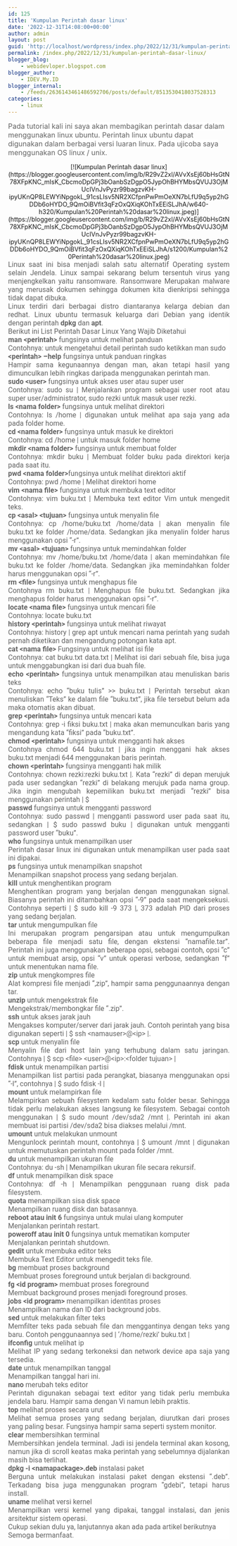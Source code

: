 ```yaml
---
id: 125
title: 'Kumpulan Perintah dasar linux'
date: '2022-12-31T14:08:00+00:00'
author: admin
layout: post
guid: 'http://localhost/wordpress/index.php/2022/12/31/kumpulan-perintah-dasar-linux/'
permalink: /index.php/2022/12/31/kumpulan-perintah-dasar-linux/
blogger_blog:
    - webidevloper.blogspot.com
blogger_author:
    - IDEV.My.ID
blogger_internal:
    - /feeds/2636143461486592706/posts/default/8513530418037528313
categories:
    - linux
---
```


 <span face="Roboto, Arial, sans-serif" style="background-color: white; color: #636363; font-size: 16px; text-align: justify;">Pada tutorial kali ini saya akan membagikan perintah dasar dalam menggunakan linux ubuntu. Perintah linux ubuntu dapat digunakan dalam berbagai versi luaran linux. Pada ujicoba saya menggunakan OS linux / unix. </span>

<div style="clear: both; text-align: center;">[![Kumpulan Perintah dasar linux](https://blogger.googleusercontent.com/img/b/R29vZ2xl/AVvXsEj60bHsGtN78XFpKNC_mIsK_CbcmoDpGPj3bOanbSzDgpO5JypOhBHYMbsQVUJ3OjMUcIVnJvPyzr99bagzvKH-ipyUKnQP8LEWYiNpgokL_91csLIsv5NR2XCfpnPwPmOeXN7bLfU9q5yp2hGDDb6oHYDO_9QmOiBVfit3qFzOxQXiqKOhTxEEiSLJhA/w640-h320/Kumpulan%20Perintah%20dasar%20linux.jpeg)](https://blogger.googleusercontent.com/img/b/R29vZ2xl/AVvXsEj60bHsGtN78XFpKNC_mIsK_CbcmoDpGPj3bOanbSzDgpO5JypOhBHYMbsQVUJ3OjMUcIVnJvPyzr99bagzvKH-ipyUKnQP8LEWYiNpgokL_91csLIsv5NR2XCfpnPwPmOeXN7bLfU9q5yp2hGDDb6oHYDO_9QmOiBVfit3qFzOxQXiqKOhTxEEiSLJhA/s1200/Kumpulan%20Perintah%20dasar%20linux.jpeg)</div><div style="background-color: white; clear: both; color: #636363; font-family: Roboto, Arial, sans-serif; font-size: 16px; text-align: justify;"></div><div style="background-color: white; clear: both; color: #636363; font-family: Roboto, Arial, sans-serif; font-size: 16px; text-align: justify;">Linux saat ini bisa menjadi salah satu alternatif Operating system selain Jendela. Linux sampai sekarang belum tersentuh virus yang menjengkelkan yaitu ransomware. Ransomware Merupakan malware yang merusak dokumen sehingga dokumen kita dienkripsi sehingga tidak dapat dibuka. </div><div style="background-color: white; clear: both; color: #636363; font-family: Roboto, Arial, sans-serif; font-size: 16px; text-align: justify;"></div><div style="background-color: white; clear: both; color: #636363; font-family: Roboto, Arial, sans-serif; font-size: 16px; text-align: justify;">Linux terdiri dari berbagai distro diantaranya kelarga debian dan redhat. Linux ubuntu termasuk keluarga dari Debian yang identik dengan perintah <span style="font-weight: bolder;">dpkg</span> dan<span style="font-weight: bolder;"> apt</span>. </div><div style="background-color: white; clear: both; color: #636363; font-family: Roboto, Arial, sans-serif; font-size: 16px; text-align: justify;"></div><div style="background-color: white; clear: both; color: #636363; font-family: Roboto, Arial, sans-serif; font-size: 16px; text-align: justify;">Berikut ini List Perintah Dasar Linux Yang Wajib Diketahui</div><div style="background-color: white; clear: both; color: #636363; font-family: Roboto, Arial, sans-serif; font-size: 16px; text-align: justify;"></div><div style="background-color: white; clear: both; color: #636363; font-family: Roboto, Arial, sans-serif; font-size: 16px; text-align: justify;"><span style="font-weight: bolder;">man &lt;perintah&gt;</span> fungsinya untuk melihat panduan</div><div style="background-color: white; clear: both; color: #636363; font-family: Roboto, Arial, sans-serif; font-size: 16px; text-align: justify;">Contohnya: untuk mengetahui detail perintah sudo ketikkan man sudo</div><div style="background-color: white; clear: both; color: #636363; font-family: Roboto, Arial, sans-serif; font-size: 16px; text-align: justify;"></div><div style="background-color: white; clear: both; color: #636363; font-family: Roboto, Arial, sans-serif; font-size: 16px; text-align: justify;"><span style="font-weight: bolder;">&lt;perintah&gt; –help</span> fungsinya untuk panduan ringkas</div><div style="background-color: white; clear: both; color: #636363; font-family: Roboto, Arial, sans-serif; font-size: 16px; text-align: justify;">Hampir sama kegunaannya dengan man, akan tetapi hasil yang dimunculkan lebih ringkas daripada menggunakan perintah man.</div><div style="background-color: white; clear: both; color: #636363; font-family: Roboto, Arial, sans-serif; font-size: 16px; text-align: justify;"></div><div style="background-color: white; clear: both; color: #636363; font-family: Roboto, Arial, sans-serif; font-size: 16px; text-align: justify;"><span style="font-weight: bolder;">sudo &lt;user&gt;</span> fungsinya untuk akses user atau super user</div><div style="background-color: white; clear: both; color: #636363; font-family: Roboto, Arial, sans-serif; font-size: 16px; text-align: justify;">Contohnya: sudo su | Menjalankan program sebagai user root atau super user/administrator, sudo rezki untuk masuk user rezki.</div><div style="background-color: white; clear: both; color: #636363; font-family: Roboto, Arial, sans-serif; font-size: 16px; text-align: justify;"></div><div style="background-color: white; clear: both; color: #636363; font-family: Roboto, Arial, sans-serif; font-size: 16px; text-align: justify;"><span style="font-weight: bolder;">ls</span> <span style="font-weight: bolder;">&lt;nama folder&gt; </span>fungsinya untuk melihat direktori</div><div style="background-color: white; clear: both; color: #636363; font-family: Roboto, Arial, sans-serif; font-size: 16px; text-align: justify;">Contohnya: ls /home | digunakan untuk melihat apa saja yang ada pada folder home.</div><div style="background-color: white; clear: both; color: #636363; font-family: Roboto, Arial, sans-serif; font-size: 16px; text-align: justify;"></div><div style="background-color: white; clear: both; color: #636363; font-family: Roboto, Arial, sans-serif; font-size: 16px; text-align: justify;"><span style="font-weight: bolder;">cd</span> <span style="font-weight: bolder;">&lt;nama folder&gt; </span>fungsinya untuk masuk ke direktori</div><div style="background-color: white; clear: both; color: #636363; font-family: Roboto, Arial, sans-serif; font-size: 16px; text-align: justify;">Contohnya: cd /home | untuk masuk folder home</div><div style="background-color: white; clear: both; color: #636363; font-family: Roboto, Arial, sans-serif; font-size: 16px; text-align: justify;"></div><div style="background-color: white; clear: both; color: #636363; font-family: Roboto, Arial, sans-serif; font-size: 16px; text-align: justify;"><span style="font-weight: bolder;">mkdir &lt;nama folder&gt;</span> fungsinya untuk membuat folder</div><div style="background-color: white; clear: both; color: #636363; font-family: Roboto, Arial, sans-serif; font-size: 16px; text-align: justify;">Contohnya: mkdir buku | Membuat folder buku pada direktori kerja pada saat itu.</div><div style="background-color: white; clear: both; color: #636363; font-family: Roboto, Arial, sans-serif; font-size: 16px; text-align: justify;"></div><div style="background-color: white; clear: both; color: #636363; font-family: Roboto, Arial, sans-serif; font-size: 16px; text-align: justify;"><span style="font-weight: bolder;">pwd &lt;nama folder&gt;</span>fungsinya untuk melihat direktori aktif</div><div style="background-color: white; clear: both; color: #636363; font-family: Roboto, Arial, sans-serif; font-size: 16px; text-align: justify;">Contohnya: pwd /home | Melihat direktori home</div><div style="background-color: white; clear: both; color: #636363; font-family: Roboto, Arial, sans-serif; font-size: 16px; text-align: justify;"></div><div style="background-color: white; clear: both; color: #636363; font-family: Roboto, Arial, sans-serif; font-size: 16px; text-align: justify;"><div style="clear: both;"><span style="font-weight: bolder;">vim </span><span style="font-weight: bolder;">&lt;nama file&gt; </span>fungsinya untuk membuka text editor</div><div style="clear: both;">Contohnya: vim buku.txt | Membuka text editor Vim untuk mengedit teks.</div><div style="clear: both;"></div><div style="clear: both;"><span style="font-weight: bolder;">cp &lt;asal&gt; &lt;tujuan&gt;</span> fungsinya untuk menyalin file</div><div style="clear: both;">Contohnya: cp /home/buku.txt /home/data | akan menyalin file buku.txt ke folder /home/data. Sedangkan jika menyalin folder harus menggunakan opsi “-r”.</div><div style="clear: both;"></div><div style="clear: both;"><span style="font-weight: bolder;">mv &lt;asal&gt; &lt;tujuan&gt;</span> fungsinya untuk memindahkan folder</div><div style="clear: both;">Contohnya: mv /home/buku.txt /home/data | akan memindahkan file buku.txt ke folder /home/data. Sedangkan jika memindahkan folder harus menggunakan opsi “-r”.</div><div style="clear: both;"></div><div style="clear: both;"><span style="font-weight: bolder;">rm &lt;file&gt;</span> fungsinya untuk menghapus file</div><div style="clear: both;">Contohnya rm buku.txt | Menghapus file buku.txt. Sedangkan jika menghapus folder harus menggunakan opsi “-r”.</div><div style="clear: both;"></div><div style="clear: both;"><span style="font-weight: bolder;">locate &lt;nama file&gt;</span> fungsinya untuk mencari file</div><div style="clear: both;">Contohnya: locate buku.txt</div><div style="clear: both;"></div><div style="clear: both;"><span style="font-weight: bolder;">history &lt;perintah&gt;</span> fungsinya untuk melihat riwayat</div><div style="clear: both;">Contohnya: history | grep apt untuk mencari nama perintah yang sudah pernah diketikan dan mengandung potongan kata apt.</div><div style="clear: both;"></div><div style="clear: both;"><span style="font-weight: bolder;">cat &lt;nama file&gt;</span> Fungsinya untuk melihat isi file</div><div style="clear: both;">Contohnya: cat buku.txt data.txt | Melihat isi dari sebuah file, bisa juga untuk menggabungkan isi dari dua buah file.</div><div style="clear: both;"></div><div style="clear: both;"><span style="font-weight: bolder;">echo &lt;perintah&gt;</span> fungsinya untuk menampilkan atau menuliskan baris teks</div><div style="clear: both;">Contohnya: echo “buku tulis” &gt;&gt; buku.txt | Perintah tersebut akan menuliskan “Teks” ke dalam file “buku.txt”, jika file tersebut belum ada maka otomatis akan dibuat.</div><div style="clear: both;"></div><div style="clear: both;"><span style="font-weight: bolder;">grep &lt;perintah&gt;</span> fungsinya untuk mencari kata</div><div style="clear: both;">Contohnya: grep -i fiksi buku.txt | maka akan memunculkan baris yang mengandung kata “fiksi” pada “buku.txt”.</div><div style="clear: both;"></div><div style="clear: both;"><span style="font-weight: bolder;">chmod &lt;perintah&gt;</span> fungsinya untuk mengganti hak akses</div><div style="clear: both;">Contohnya chmod 644 buku.txt | jika ingin menggani hak akses buku.txt menjadi 644 menggunakan baris perintah.</div><div style="clear: both;"><span style="font-weight: bolder;">  
</span></div><div style="clear: both;"><span style="font-weight: bolder;">chown &lt;perintah&gt; </span>fungsinya mengganti hak milik</div><div style="clear: both;">Contohnya: chown rezki:rezki buku.txt |. Kata “rezki” di depan merujuk pada user sedangkan “rezki” di belakang merujuk pada nama group. Jika ingin mengubah kepemilikan buku.txt menjadi “rezki” bisa menggunakan perintah | $ </div><div style="clear: both;"></div><div style="clear: both;"><span style="font-weight: bolder;">passwd </span>fungsinya untuk mengganti password</div><div style="clear: both;">Contohnya: sudo passwd | mengganti password user pada saat itu, sedangkan | $ sudo passwd buku | digunakan untuk mengganti password user “buku”.</div><div style="clear: both;"></div><div style="clear: both;"><span style="font-weight: bolder;">who</span> fungsinya untuk menampilkan user</div><div style="clear: both;">Perintah dasar linux ini digunakan untuk menampilkan user pada saat ini dipakai.</div><div style="clear: both;"></div><div style="clear: both;"><span style="font-weight: bolder;">ps</span> fungsinya untuk menampilkan snapshot</div><div style="clear: both;">Menampilkan snapshot process yang sedang berjalan.</div><div style="clear: both;"></div><div style="clear: both;"><span style="font-weight: bolder;">kill </span>untuk menghentikan program</div><div style="clear: both;">Menghentikan program yang berjalan dengan menggunakan signal. Biasanya perintah ini ditambahkan opsi “-9” pada saat mengeksekusi. Contohnya seperti | $ sudo kill -9 373 |, 373 adalah PID dari proses yang sedang berjalan.</div><div style="clear: both;"></div><div style="clear: both;"><span style="font-weight: bolder;">tar</span> untuk mengumpulkan file</div><div style="clear: both;">Ini merupakan program pengarsipan atau untuk mengumpulkan beberapa file menjadi satu file, dengan ekstensi “namafile.tar”. Perintah ini juga menggunakan beberapa opsi, sebagai contoh, opsi “c” untuk membuat arsip, opsi “v” untuk operasi verbose, sedangkan “f” untuk menentukan nama file.</div><div style="clear: both;"></div><div style="clear: both;"><span style="font-weight: bolder;">zip</span> untuk mengkompres file</div><div style="clear: both;">Alat kompresi file menjadi “,zip”, hampir sama penggunaannya dengan tar.</div><div style="clear: both;"></div><div style="clear: both;"><div style="clear: both;"><span style="font-weight: bolder;">unzip</span> untuk mengekstrak file</div><div style="clear: both;">Mengekstrak/membongkar file “.zip”.</div><div style="clear: both;"></div><div style="clear: both;"><span style="font-weight: bolder;">ssh</span> untuk akses jarak jauh</div><div style="clear: both;">Mengakses komputer/server dari jarak jauh. Contoh perintah yang bisa digunakan seperti | $ ssh &lt;namauser&gt;@&lt;ip&gt; |.</div><div style="clear: both;"></div><div style="clear: both;"><span style="font-weight: bolder;">scp</span> untuk menyalin file</div><div style="clear: both;">Menyalin file dari host lain yang terhubung dalam satu jaringan. Contohnya | $ scp &lt;file&gt; &lt;user&gt;@&lt;ip&gt;:&lt;folder tujuan&gt; |</div><div style="clear: both;"></div><div style="clear: both;"><span style="font-weight: bolder;">fdisk</span> untuk menampilkan partisi</div><div style="clear: both;">Menampilkan list partisi pada perangkat, biasanya menggunakan opsi “-l”, contohnya | $ sudo fdisk -l |</div><div style="clear: both;"></div><div style="clear: both;"><span style="font-weight: bolder;">mount </span>untuk melampirkan file</div><div style="clear: both;">Melampirkan sebuah filesystem kedalam satu folder besar. Sehingga tidak perlu melakukan akses langsung ke filesystem. Sebagai contoh menggunakan | $ sudo mount /dev/sda2 /mnt |. Perintah ini akan membuat isi partisi /dev/sda2 bisa diakses melalui /mnt.</div><div style="clear: both;"></div><div style="clear: both;"><span style="font-weight: bolder;">umount </span>untuk melakukan unmount</div><div style="clear: both;">Mengunlock perintah mount, contohnya | $ umount /mnt | digunakan untuk memutuskan perintah mount pada folder /mnt.</div><div style="clear: both;"></div><div style="clear: both;"><span style="font-weight: bolder;">du</span> untuk menampilkan ukuran file</div><div style="clear: both;">Contohnya: du -sh | Menampilkan ukuran file secara rekursif.</div><div style="clear: both;"></div><div style="clear: both;"><span style="font-weight: bolder;">df</span> untuk menampilkan disk space</div><div style="clear: both;">Contohnya: df -h | Menampilkan penggunaan ruang disk pada filesystem.</div><div style="clear: both;"></div><div style="clear: both;"><span style="font-weight: bolder;">quota</span> menampilkan sisa disk space</div><div style="clear: both;">Menampilkan ruang disk dan batasannya.</div><div style="clear: both;"></div><div style="clear: both;"><span style="font-weight: bolder;">reboot atau init 6</span> fungsinya untuk mulai ulang komputer</div><div style="clear: both;">Menjalankan perintah restart.</div><div style="clear: both;"></div><div style="clear: both;"><span style="font-weight: bolder;">poweroff atau init 0</span> fungsinya untuk mematikan komputer</div><div style="clear: both;">Menjalankan perintah shutdown.</div><div style="clear: both;"></div><div style="clear: both;"><div style="clear: both;"><span style="font-weight: bolder;">gedit</span> untuk membuka editor teks</div><div style="clear: both;">Membuka Text Editor untuk mengedit teks file.</div><div style="clear: both;"></div><div style="clear: both;"><span style="font-weight: bolder;">bg</span> membuat proses background</div><div style="clear: both;">Membuat proses foreground untuk berjalan di background.</div><div style="clear: both;"></div><div style="clear: both;"><span style="font-weight: bolder;">fg &lt;id program&gt;</span> membuat proses foreground</div><div style="clear: both;">Membuat background proses menjadi foreground proses.</div><div style="clear: both;"></div><div style="clear: both;"><span style="font-weight: bolder;">jobs &lt;id program&gt;</span> menampilkan identitas proses</div><div style="clear: both;">Menampilkan nama dan ID dari background jobs.</div><div style="clear: both;"></div><div style="clear: both;"><span style="font-weight: bolder;">sed</span> untuk melakukan filter teks</div><div style="clear: both;">Memfilter teks pada sebuah file dan menggantinya dengan teks yang baru. Contoh penggunaannya sed | ‘/home/rezki’ buku.txt |</div><div style="clear: both;"></div><div style="clear: both;"><span style="font-weight: bolder;">ifconfig</span> untuk melihat ip</div><div style="clear: both;">Melihat IP yang sedang terkoneksi dan network device apa saja yang tersedia.</div><div style="clear: both;"></div><div style="clear: both;"><span style="font-weight: bolder;">date</span> untuk menampilkan tanggal</div><div style="clear: both;">Menampilkan tanggal hari ini.</div><div style="clear: both;"></div><div style="clear: both;"><span style="font-weight: bolder;">nano</span> merubah teks editor</div><div style="clear: both;">Perintah digunakan sebagai text editor yang tidak perlu membuka jendela baru. Hampir sama dengan Vi namun lebih praktis.</div><div style="clear: both;"></div><div style="clear: both;"><span style="font-weight: bolder;">top</span> melihat proses secara urut</div><div style="clear: both;">Melihat semua proses yang sedang berjalan, diurutkan dari proses yang paling besar. Fungsinya hampir sama seperti system monitor.</div><div style="clear: both;"></div><div style="clear: both;"><span style="font-weight: bolder;">clear</span> membersihkan terminal</div><div style="clear: both;">Membersihkan jendela terminal. Jadi isi jendela terminal akan kosong, namun jika di scroll keatas maka perintah yang sebelumnya dijalankan masih bisa terlihat.</div><div style="clear: both;"></div><div style="clear: both;"><span style="font-weight: bolder;">dpkg -i &lt;namapackage&gt;.deb </span>instalasi paket</div><div style="clear: both;">Berguna untuk melakukan instalasi paket dengan ekstensi “.deb”. Terkadang bisa juga menggunakan program “gdebi”, tetapi harus install.</div><div style="clear: both;"></div><div style="clear: both;"><span style="font-weight: bolder;">uname</span> melihat versi kernel</div><div style="clear: both;">Menampilkan versi kernel yang dipakai, tanggal instalasi, dan jenis arsitektur sistem operasi.</div><div></div><div></div><div>Cukup sekian dulu ya, lanjutannya akan ada pada artikel berikutnya</div><div></div><div>Semoga bermanfaat.</div></div></div></div>